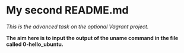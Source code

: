 # My second README.md

*This is the advanced task on the optional Vagrant project.*

**The aim here is to input the output of the uname command in the file called 0-hello_ubuntu.**
